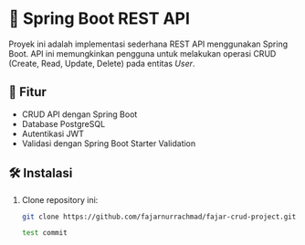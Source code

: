 # 🚀 Spring Boot REST API

Proyek ini adalah implementasi sederhana REST API menggunakan Spring Boot. API ini memungkinkan pengguna untuk melakukan operasi CRUD (Create, Read, Update, Delete) pada entitas *User*.

## 📌 Fitur
- CRUD API dengan Spring Boot
- Database PostgreSQL
- Autentikasi JWT
- Validasi dengan Spring Boot Starter Validation

## 🛠️ Instalasi
1. Clone repository ini:
   ```sh
   git clone https://github.com/fajarnurrachmad/fajar-crud-project.git

   test commit
